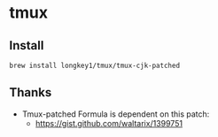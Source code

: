 # tmux

## Install

    brew install longkey1/tmux/tmux-cjk-patched

## Thanks

- Tmux-patched Formula is dependent on this patch:
  - <https://gist.github.com/waltarix/1399751>
